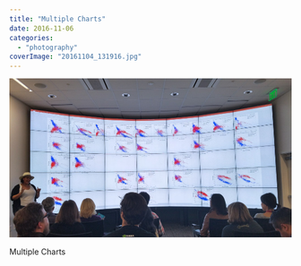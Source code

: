 ```yaml
---
title: "Multiple Charts"
date: 2016-11-06
categories: 
  - "photography"
coverImage: "20161104_131916.jpg"
---
```


![](images/20161104_131916.jpg)

Multiple Charts
